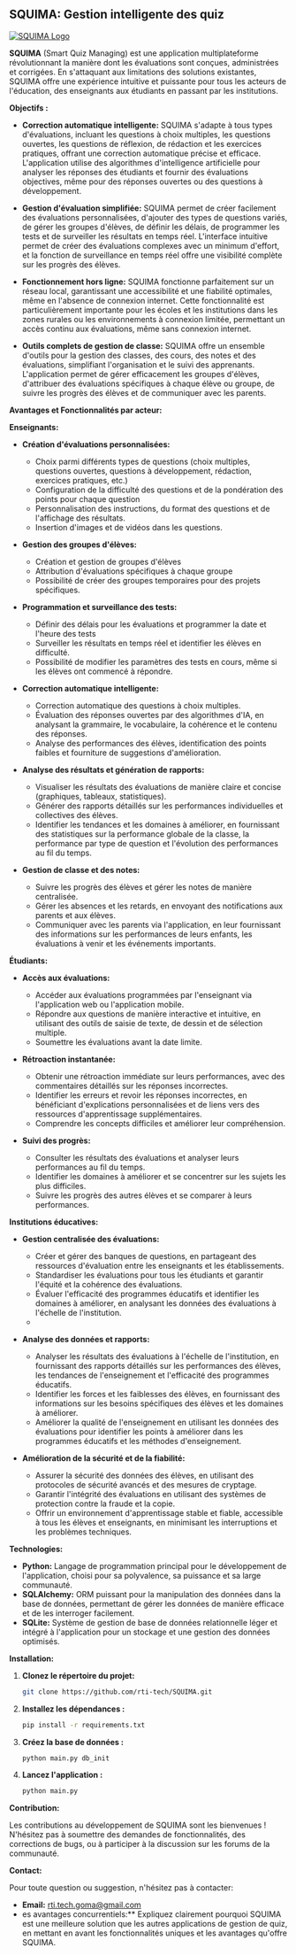 ## SQUIMA: Gestion intelligente des quiz

[![SQUIMA Logo](https://github.com/RTI-Tech/SQUIMA/blob/main/assets/photo.jpg)](https://github.com/RTI-Tech/SQUIMA/blob/main/assets/photo.jpg)

**SQUIMA** (Smart Quiz Managing) est une application multiplateforme révolutionnant la manière dont les évaluations sont conçues, administrées et corrigées. En s'attaquant aux limitations des solutions existantes, SQUIMA offre une expérience intuitive et puissante pour tous les acteurs de l'éducation, des enseignants aux étudiants en passant par les institutions.

**Objectifs :**

* **Correction automatique intelligente:**  SQUIMA s'adapte à tous types d'évaluations, incluant les questions à choix multiples, les questions ouvertes, les questions de réflexion, de rédaction et les exercices pratiques, offrant une correction automatique précise et efficace. L'application utilise des algorithmes d'intelligence artificielle pour analyser les réponses des étudiants et fournir des évaluations objectives, même pour des réponses ouvertes ou des questions à développement. 

* **Gestion d'évaluation simplifiée:**  SQUIMA permet de créer facilement des évaluations personnalisées, d'ajouter des types de questions variés, de gérer les groupes d'élèves, de définir les délais, de programmer les tests et de surveiller les résultats en temps réel. L'interface intuitive permet de créer des évaluations complexes avec un minimum d'effort, et la fonction de surveillance en temps réel offre une visibilité complète sur les progrès des élèves. 

* **Fonctionnement hors ligne:**  SQUIMA fonctionne parfaitement sur un réseau local, garantissant une accessibilité et une fiabilité optimales, même en l'absence de connexion internet. Cette fonctionnalité est particulièrement importante pour les écoles et les institutions dans les zones rurales ou les environnements à connexion limitée, permettant un accès continu aux évaluations, même sans connexion internet.

* **Outils complets de gestion de classe:**  SQUIMA offre un ensemble d'outils pour la gestion des classes, des cours, des notes et des évaluations, simplifiant l'organisation et le suivi des apprenants. L'application permet de gérer efficacement les groupes d'élèves, d'attribuer des évaluations spécifiques à chaque élève ou groupe, de suivre les progrès des élèves et de communiquer avec les parents.

**Avantages et Fonctionnalités par acteur:**

**Enseignants:**

* **Création d'évaluations personnalisées:**
    * Choix parmi différents types de questions (choix multiples, questions ouvertes, questions à développement, rédaction, exercices pratiques, etc.)
    * Configuration de la difficulté des questions et de la pondération des points pour chaque question
    * Personnalisation des instructions, du format des questions et de l'affichage des résultats.
    * Insertion d'images et de vidéos dans les questions.

* **Gestion des groupes d'élèves:**
    * Création et gestion de groupes d'élèves
    * Attribution d'évaluations spécifiques à chaque groupe
    *  Possibilité de créer des groupes temporaires pour des projets spécifiques.

* **Programmation et surveillance des tests:**
    * Définir des délais pour les évaluations et programmer la date et l'heure des tests
    * Surveiller les résultats en temps réel et identifier les élèves en difficulté.
    * Possibilité de modifier les paramètres des tests en cours, même si les élèves ont commencé à répondre.

* **Correction automatique intelligente:**
    * Correction automatique des questions à choix multiples.
    * Évaluation des réponses ouvertes par des algorithmes d'IA, en analysant la grammaire, le vocabulaire, la cohérence et le contenu des réponses.
    *  Analyse des performances des élèves, identification des points faibles et fourniture de suggestions d'amélioration.

* **Analyse des résultats et génération de rapports:**
    * Visualiser les résultats des évaluations de manière claire et concise (graphiques, tableaux, statistiques).
    * Générer des rapports détaillés sur les performances individuelles et collectives des élèves.
    * Identifier les tendances et les domaines à améliorer, en fournissant des statistiques sur la performance globale de la classe, la performance par type de question et l'évolution des performances au fil du temps.

* **Gestion de classe et des notes:**
    * Suivre les progrès des élèves et gérer les notes de manière centralisée.
    *  Gérer les absences et les retards, en envoyant des notifications aux parents et aux élèves.
    * Communiquer avec les parents via l'application, en leur fournissant des informations sur les performances de leurs enfants, les évaluations à venir et les événements importants.

**Étudiants:**

* **Accès aux évaluations:**
    * Accéder aux évaluations programmées par l'enseignant via l'application web ou l'application mobile.
    * Répondre aux questions de manière interactive et intuitive, en utilisant des outils de saisie de texte, de dessin et de sélection multiple.
    * Soumettre les évaluations avant la date limite.

* **Rétroaction instantanée:**
    * Obtenir une rétroaction immédiate sur leurs performances, avec des commentaires détaillés sur les réponses incorrectes.
    * Identifier les erreurs et revoir les réponses incorrectes, en bénéficiant d'explications personnalisées et de liens vers des ressources d'apprentissage supplémentaires.
    *  Comprendre les concepts difficiles et améliorer leur compréhension.

* **Suivi des progrès:**
    * Consulter les résultats des évaluations et analyser leurs performances au fil du temps.
    * Identifier les domaines à améliorer et se concentrer sur les sujets les plus difficiles.
    * Suivre les progrès des autres élèves et se comparer à leurs performances.

**Institutions éducatives:**

* **Gestion centralisée des évaluations:**
    * Créer et gérer des banques de questions, en partageant des ressources d'évaluation entre les enseignants et les établissements.
    * Standardiser les évaluations pour tous les étudiants et garantir l'équité et la cohérence des évaluations.
    *  Évaluer l'efficacité des programmes éducatifs et identifier les domaines à améliorer, en analysant les données des évaluations à l'échelle de l'institution.
    *  
* **Analyse des données et rapports:**
    * Analyser les résultats des évaluations à l'échelle de l'institution, en fournissant des rapports détaillés sur les performances des élèves, les tendances de l'enseignement et l'efficacité des programmes éducatifs.
    * Identifier les forces et les faiblesses des élèves, en fournissant des informations sur les besoins spécifiques des élèves et les domaines à améliorer.
    * Améliorer la qualité de l'enseignement en utilisant les données des évaluations pour identifier les points à améliorer dans les programmes éducatifs et les méthodes d'enseignement.

* **Amélioration de la sécurité et de la fiabilité:**
    *  Assurer la sécurité des données des élèves, en utilisant des protocoles de sécurité avancés et des mesures de cryptage.
    *  Garantir l'intégrité des évaluations en utilisant des systèmes de protection contre la fraude et la copie.
    *  Offrir un environnement d'apprentissage stable et fiable, accessible à tous les élèves et enseignants, en minimisant les interruptions et les problèmes techniques.

**Technologies:**

* **Python:** Langage de programmation principal pour le développement de l'application, choisi pour sa polyvalence, sa puissance et sa large communauté.
* **SQLAlchemy:**  ORM puissant pour la manipulation des données dans la base de données, permettant de gérer les données de manière efficace et de les interroger facilement.
* **SQLite:**  Système de gestion de base de données relationnelle léger et intégré à l'application pour un stockage et une gestion des données optimisés. 

**Installation:**

1. **Clonez le répertoire du projet:**

   ```bash
   git clone https://github.com/rti-tech/SQUIMA.git
   ```

2. **Installez les dépendances :**

   ```bash
   pip install -r requirements.txt
   ```

3. **Créez la base de données :**

   ```bash
   python main.py db_init
   ```

4. **Lancez l'application :**

   ```bash
   python main.py
   ```

**Contribution:**

Les contributions au développement de SQUIMA sont les bienvenues ! N'hésitez pas à soumettre des demandes de fonctionnalités, des corrections de bugs, ou à participer à la discussion sur les forums de la communauté.

**Contact:**

Pour toute question ou suggestion, n'hésitez pas à contacter:

* **Email:** rti.tech.goma@gmail.com
* es avantages concurrentiels:**  Expliquez clairement pourquoi SQUIMA est une meilleure solution que les autres applications de gestion de quiz, en mettant en avant les fonctionnalités uniques et les avantages qu'offre SQUIMA. 

